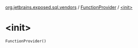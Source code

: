 [org.jetbrains.exposed.sql.vendors](../index.md) / [FunctionProvider](index.md) / [&lt;init&gt;](.)

# &lt;init&gt;

`FunctionProvider()`